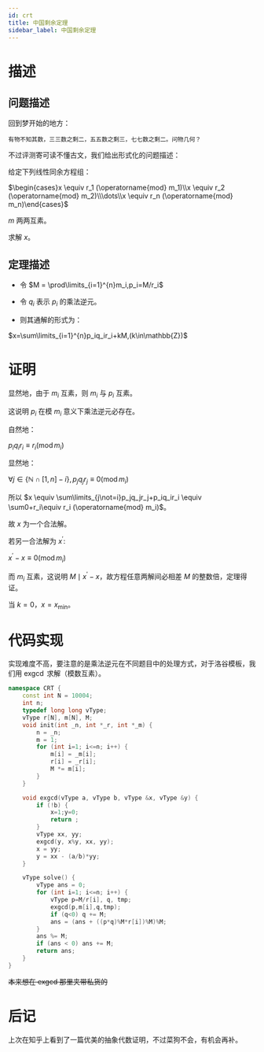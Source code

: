```yaml
---
id: crt
title: 中国剩余定理
sidebar_label: 中国剩余定理
---
```


# 描述


## 问题描述
回到梦开始的地方：

    有物不知其数，三三数之剩二，五五数之剩三，七七数之剩二。问物几何？

不过评测寄可读不懂古文，我们给出形式化的问题描述：

给定下列线性同余方程组：

$\begin{cases}x \equiv r_1 (\operatorname{mod} m_1)\\x \equiv r_2 (\operatorname{mod} m_2)\\\dots\\x \equiv r_n (\operatorname{mod} m_n)\end{cases}$

$m$ 两两互素。

求解 $x$。

## 定理描述
 + 令 $M = \prod\limits_{i=1}^{n}m_i,p_i=M/r_i$
 + 令 $q_i$ 表示 $p_i$ 的乘法逆元。

 + 则其通解的形式为：

 $x=\sum\limits_{i=1}^{n}p_iq_ir_i+kM,(k\in\mathbb{Z})$


# 证明

显然地，由于 $m_i$ 互素，则 $m_i$ 与 $p_i$ 互素。

这说明 $p_i$ 在模 $m_i$ 意义下乘法逆元必存在。

自然地：

$p_iq_ir_i \equiv r_i (\operatorname{mod} m_i)$

显然地：

$\forall j\in \{\mathbb{N} \cap [1,n]-i\}, p_jq_jr_j \equiv 0 (\operatorname{mod} m_i)$ 

所以 $x \equiv \sum\limits_{j\not=i}p_jq_jr_j+p_iq_ir_i \equiv \sum0+r_i\equiv r_i (\operatorname{mod} m_i)$。

故 $x$ 为一个合法解。

若另一合法解为 $x^\prime:$

$x^\prime-x\equiv0(\operatorname{mod} m_i)$

而 $m_i$ 互素，这说明 $M \mid x^\prime-x$，故方程任意两解间必相差 $M$ 的整数倍，定理得证。

当 $k=0$，$x=x_{\operatorname{min}}$。

# 代码实现

实现难度不高，要注意的是乘法逆元在不同题目中的处理方式，对于洛谷模板，我们用 $\operatorname{exgcd}$ 求解（模数互素）。

```cpp
namespace CRT {
	const int N = 10004;
	int n;
	typedef long long vType;
	vType r[N], m[N], M;
	void init(int _n, int *_r, int *_m) {
		n = _n;
		m = 1;
		for (int i=1; i<=n; i++) {
			m[i] = _m[i];
			r[i] = _r[i];
			M *= m[i];
		}
	}

	void exgcd(vType a, vType b, vType &x, vType &y) {
		if (!b) {
			x=1;y=0;
			return ;
		}
		vType xx, yy;
		exgcd(y, x%y, xx, yy);
		x = yy;
		y = xx - (a/b)*yy;
	}

	vType solve() {
		vType ans = 0;
		for (int i=1; i<=n; i++) {
			vType p=M/r[i], q, tmp;
			exgcd(p,m[i],q,tmp);
			if (q<0) q += M;
			ans = (ans + ((p*q)%M*r[i])%M)%M;
		}
		ans %= M;
		if (ans < 0) ans += M;
		return ans;
	}
}
```

~~本来想在 exgcd 那里夹带私货的~~

# 后记

上次在知乎上看到了一篇优美的抽象代数证明，不过菜狗不会，有机会再补。
